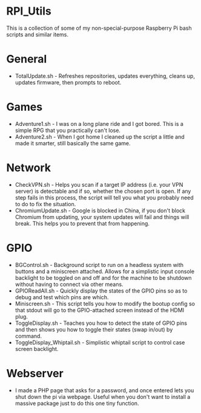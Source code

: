 # RPI_Utils

This is a collection of some of my non-special-purpose Raspberry Pi bash scripts and similar items.

# General

- TotalUpdate.sh - Refreshes repositories, updates everything, cleans up, updates firmware, then prompts to reboot.

# Games

- Adventure1.sh - I was on a long plane ride and I got bored. This is a simple RPG that you practically can't lose.
- Adventure2.sh - When I got home I cleaned up the script a little and made it smarter, still basically the same game.

# Network

- CheckVPN.sh - Helps you scan if a target IP address (i.e. your VPN server) is detectable and if so, whether the chosen port is open. If any step fails in this process, the script will tell you what you probably need to do to fix the situation.
- ChromiumUpdate.sh - Google is blocked in China, if you don't block Chromium from updating, your system updates will fail and things will break. This helps you to prevent that from happening.

# GPIO

- BGControl.sh - Background script to run on a headless system with buttons and a miniscreen attached. Allows for a simplistic input console backlight to be toggled on and off and for the machine to be shutdown without having to connect via other means.
- GPIOReadAll.sh - Quickly display the states of the GPIO pins so as to debug and test which pins are which.
- Miniscreen.sh	- This script tells you how to modify the bootup config so that stdout will go to the GPIO-attached screen instead of the HDMI plug.
- ToggleDisplay.sh - Teaches you how to detect the state of GPIO pins and then shows you how to toggle their states (swap in/out) by command.
- ToggleDisplay_Whiptail.sh - Simplistic whiptail script to control case screen backlight.

# Webserver

- I made a PHP page that asks for a password, and once entered lets you shut down the pi via webpage. Useful when you don't want to install a massive package just to do this one tiny function.
